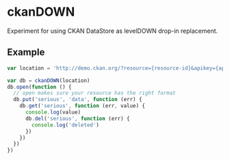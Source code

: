 # ckanDOWN

Experiment for using CKAN DataStore as levelDOWN drop-in replacement.

## Example

```js
var location = 'http://demo.ckan.org/?resource={resource-id}&apikey={apikey}'

var db = ckanDOWN(location)
db.open(function () {
  // open makes sure your resource has the right format
  db.put('serious', 'data', function (err) {
    db.get('serious', function (err, value) {
      console.log(value)
      db.del('serious', function (err) {
        console.log('deleted')
      })
    })
  })
})

```
